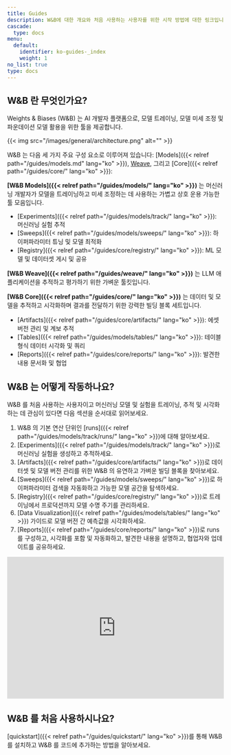 ```yaml
---
title: Guides
description: W&B에 대한 개요와 처음 사용하는 사용자를 위한 시작 방법에 대한 링크입니다.
cascade:
  type: docs
menu:
  default:
    identifier: ko-guides-_index
    weight: 1
no_list: true
type: docs
---
```


## W&B 란 무엇인가요?

Weights & Biases (W&B) 는 AI 개발자 플랫폼으로, 모델 트레이닝, 모델 미세 조정 및 파운데이션 모델 활용을 위한 툴을 제공합니다.

{{< img src="/images/general/architecture.png" alt="" >}}

W&B 는 다음 세 가지 주요 구성 요소로 이루어져 있습니다: [Models]({{< relref path="/guides/models.md" lang="ko" >}}), [Weave](https://wandb.github.io/weave/), 그리고 [Core]({{< relref path="/guides/core/" lang="ko" >}}):

**[W&B Models]({{< relref path="/guides/models/" lang="ko" >}})** 는 머신러닝 개발자가 모델을 트레이닝하고 미세 조정하는 데 사용하는 가볍고 상호 운용 가능한 툴 모음입니다.
- [Experiments]({{< relref path="/guides/models/track/" lang="ko" >}}): 머신러닝 실험 추적
- [Sweeps]({{< relref path="/guides/models/sweeps/" lang="ko" >}}): 하이퍼파라미터 튜닝 및 모델 최적화
- [Registry]({{< relref path="/guides/core/registry/" lang="ko" >}}): ML 모델 및 데이터셋 게시 및 공유

**[W&B Weave]({{< relref path="/guides/weave/" lang="ko" >}})** 는 LLM 애플리케이션을 추적하고 평가하기 위한 가벼운 툴킷입니다.

**[W&B Core]({{< relref path="/guides/core/" lang="ko" >}})** 는 데이터 및 모델을 추적하고 시각화하며 결과를 전달하기 위한 강력한 빌딩 블록 세트입니다.
- [Artifacts]({{< relref path="/guides/core/artifacts/" lang="ko" >}}): 에셋 버전 관리 및 계보 추적
- [Tables]({{< relref path="/guides/models/tables/" lang="ko" >}}): 테이블 형식 데이터 시각화 및 쿼리
- [Reports]({{< relref path="/guides/core/reports/" lang="ko" >}}): 발견한 내용 문서화 및 협업

## W&B 는 어떻게 작동하나요?

W&B 를 처음 사용하는 사용자이고 머신러닝 모델 및 실험을 트레이닝, 추적 및 시각화하는 데 관심이 있다면 다음 섹션을 순서대로 읽어보세요.

1. W&B 의 기본 연산 단위인 [runs]({{< relref path="/guides/models/track/runs/" lang="ko" >}})에 대해 알아보세요.
2. [Experiments]({{< relref path="/guides/models/track/" lang="ko" >}})로 머신러닝 실험을 생성하고 추적하세요.
3. [Artifacts]({{< relref path="/guides/core/artifacts/" lang="ko" >}})로 데이터셋 및 모델 버전 관리를 위한 W&B 의 유연하고 가벼운 빌딩 블록을 찾아보세요.
4. [Sweeps]({{< relref path="/guides/models/sweeps/" lang="ko" >}})로 하이퍼파라미터 검색을 자동화하고 가능한 모델 공간을 탐색하세요.
5. [Registry]({{< relref path="/guides/core/registry/" lang="ko" >}})로 트레이닝에서 프로덕션까지 모델 수명 주기를 관리하세요.
6. [Data Visualization]({{< relref path="/guides/models/tables/" lang="ko" >}}) 가이드로 모델 버전 간 예측값을 시각화하세요.
7. [Reports]({{< relref path="/guides/core/reports/" lang="ko" >}})로 runs를 구성하고, 시각화를 포함 및 자동화하고, 발견한 내용을 설명하고, 협업자와 업데이트를 공유하세요.

<iframe width="100%" height="330" src="https://www.youtube.com/embed/tHAFujRhZLA" title="Weights &amp; Biases End-to-End Demo" frameborder="0" allow="accelerometer; autoplay; clipboard-write; encrypted-media; gyroscope; picture-in-picture; web-share" allowfullscreen></iframe>

## W&B 를 처음 사용하시나요?

[quickstart]({{< relref path="/guides/quickstart/" lang="ko" >}})를 통해 W&B 를 설치하고 W&B 를 코드에 추가하는 방법을 알아보세요.
